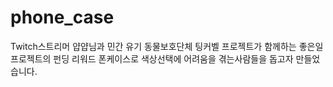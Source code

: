 # phone_case
Twitch스트리머 얍얍님과 민간 유기 동물보호단체 팅커벨 프로젝트가 함께하는 좋은일 프로젝트의 펀딩 리워드 폰케이스로 색상선택에 어려움을 겪는사람들을 돕고자 만들었습니다.
